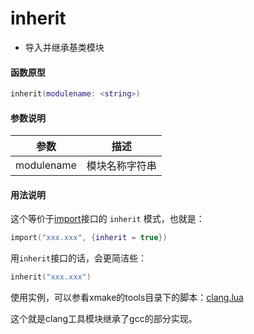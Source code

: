 
# inherit

- 导入并继承基类模块

#### 函数原型

```lua
inherit(modulename: <string>)
```

#### 参数说明

| 参数 | 描述 |
|------|------|
| modulename | 模块名称字符串 |

#### 用法说明

这个等价于[import](/zh/api/scripts/builtin-modules/import)接口的 `inherit` 模式，也就是：

```lua
import("xxx.xxx", {inherit = true})
```

用`inherit`接口的话，会更简洁些：

```lua
inherit("xxx.xxx")
```

使用实例，可以参看xmake的tools目录下的脚本：[clang.lua]( https://github.com/xmake-io/xmake/blob/master/xmake/tools/clang.lua)

这个就是clang工具模块继承了gcc的部分实现。

